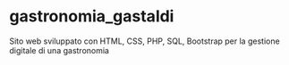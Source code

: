 # gastronomia_gastaldi
Sito web sviluppato con HTML, CSS, PHP, SQL, Bootstrap per la gestione digitale di una gastronomia
